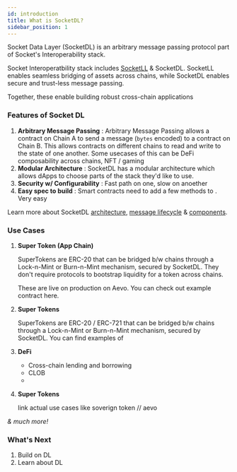```yaml
---
id: introduction
title: What is SocketDL?
sidebar_position: 1
---
```


Socket Data Layer (SocketDL) is an arbitrary message passing protocol part of Socket's Interoperability stack.

Socket Interoperatbility stack includes [SocketLL](https://docs.socket.tech/socket-overview/what-is-socket) & SocketDL. SocketLL enables seamless bridging of assets across chains, while SocketDL enables secure and trust-less message passing.

Together, these enable building robust cross-chain applications

### Features of Socket DL

1. **Arbitrary Message Passing** : Arbitrary Message Passing allows a contract on Chain A to send a message (`bytes` encoded) to a contract on Chain B. This allows contracts on different chains to read and write to the state of one another. Some usecases of this can be DeFi composability across chains, NFT / gaming
2. **Modular Architecture** : SocketDL has a modular architecture which allows dApps to choose parts of the stack they'd like to use. 
3. **Security w/ Configurability** : Fast path on one, slow on anoether
4. **Easy spec to build** : Smart contracts need to add a few methods to . Very easy 

Learn more about SocketDL [architecture](./Learn/protocol-architecture.md), [message lifecycle](./Learn/lifecycle.md) & [components](./Learn/Components/_category_.json).

### Use Cases

1. **Super Token (App Chain)**

   SuperTokens are ERC-20 that can be bridged b/w chains through a Lock-n-Mint or Burn-n-Mint mechanism, secured by SocketDL. They don't require protocols to bootstrap liquidity for a token across chains. 
   
   These are live on production on Aevo. You can check out example contract here. 

2. **Super Tokens**

   SuperTokens are ERC-20 / ERC-721 that can be bridged b/w chains through a Lock-n-Mint or Burn-n-Mint mechanism, secured by SocketDL. You can find examples of 

3. **DeFi**
   - Cross-chain lending and borrowing 
   - CLOB
   - 

4. **Super Tokens**

   link actual use cases like soverign token // aevo

_& much more!_

### What's Next

1. Build on DL
2. Learn about DL
